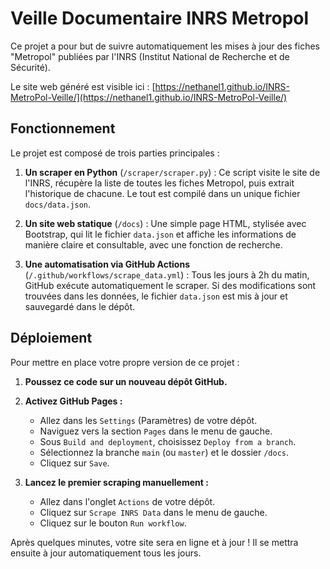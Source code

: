 
# Veille Documentaire INRS Metropol

Ce projet a pour but de suivre automatiquement les mises à jour des fiches "Metropol" publiées par l'INRS (Institut National de Recherche et de Sécurité).

Le site web généré est visible ici : [https://nethanel1.github.io/INRS-MetroPol-Veille/](https://nethanel1.github.io/INRS-MetroPol-Veille/)

## Fonctionnement

Le projet est composé de trois parties principales :

1.  **Un scraper en Python** (`/scraper/scraper.py`) : Ce script visite le site de l'INRS, récupère la liste de toutes les fiches Metropol, puis extrait l'historique de chacune. Le tout est compilé dans un unique fichier `docs/data.json`.

2.  **Un site web statique** (`/docs`) : Une simple page HTML, stylisée avec Bootstrap, qui lit le fichier `data.json` et affiche les informations de manière claire et consultable, avec une fonction de recherche.

3.  **Une automatisation via GitHub Actions** (`/.github/workflows/scrape_data.yml`) : Tous les jours à 2h du matin, GitHub exécute automatiquement le scraper. Si des modifications sont trouvées dans les données, le fichier `data.json` est mis à jour et sauvegardé dans le dépôt.

## Déploiement

Pour mettre en place votre propre version de ce projet :

1.  **Poussez ce code sur un nouveau dépôt GitHub.**

2.  **Activez GitHub Pages :**
    *   Allez dans les `Settings` (Paramètres) de votre dépôt.
    *   Naviguez vers la section `Pages` dans le menu de gauche.
    *   Sous `Build and deployment`, choisissez `Deploy from a branch`.
    *   Sélectionnez la branche `main` (ou `master`) et le dossier `/docs`.
    *   Cliquez sur `Save`.

3.  **Lancez le premier scraping manuellement :**
    *   Allez dans l'onglet `Actions` de votre dépôt.
    *   Cliquez sur `Scrape INRS Data` dans le menu de gauche.
    *   Cliquez sur le bouton `Run workflow`.

Après quelques minutes, votre site sera en ligne et à jour ! Il se mettra ensuite à jour automatiquement tous les jours.
